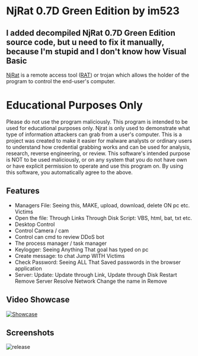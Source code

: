 # NjRat 0.7D Green Edition by im523
## I added decompiled NjRat 0.7D Green Edition source code, but u need to fix it manually, because I'm stupid and I don't know how Visual Basic

[NjRat](https://en.wikipedia.org/wiki/NjRAT) is a remote access tool ([RAT](https://en.wikipedia.org/wiki/Remote_desktop_software#RAT)) or trojan which allows the holder of the program to control the end-user's computer.
# Educational Purposes Only
Please do not use the program maliciously. This program is intended to be used for educational purposes only. Njrat is only used to demonstrate what type of information attackers can grab from a user's computer. This is a project was created to make it easier for malware analysts or ordinary users to understand how credential grabbing works and can be used for analysis, research, reverse engineering, or review. This software's intended purpose is NOT to be used maliciously, or on any system that you do not have own or have explicit permission to operate and use this program on. By using this software, you automatically agree to the above.
## Features
- Managers File: Seeing this, MAKE, upload, download, delete ON pc etc. Victims
- Open the file:
Through Links
Through Disk
Script: VBS, html, bat, txt etc.
- Desktop Control
- Control Camera / cam
- Control can cmd to review DDoS bot
- The process manager / task manager
- Keylogger: Seeing Anything That goal has typed on pc
- Create message: to chat Jump WITH Victims
- Check Password: Seeing ALL That Saved passwords in the browser application
- Server:
Update: Update through Link, Update through Disk
Restart
Remove Server
Resolve Network
Change the name in
Remove
## Video Showcase
[![Showcase](https://user-images.githubusercontent.com/65458800/140706416-62569215-beb1-4cb3-9821-102d1d22d4e3.png)](https://youtu.be/RjW717Ycyu0)
## Screenshots
![release](https://user-images.githubusercontent.com/65458800/115034575-574f4400-9ed4-11eb-9eed-f337fe50595f.png)
